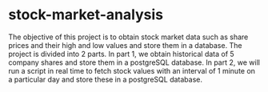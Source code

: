 # stock-market-analysis
The objective of this project is to obtain stock market data such as share prices and their high and low values and store them in a database. The project is divided into 2 parts. In part 1, we obtain historical data of 5 company shares and store them in a postgreSQL database. In part 2, we will run a script in real time to fetch stock values with an interval of 1 minute on a particular day and store these in a postgreSQL database.
